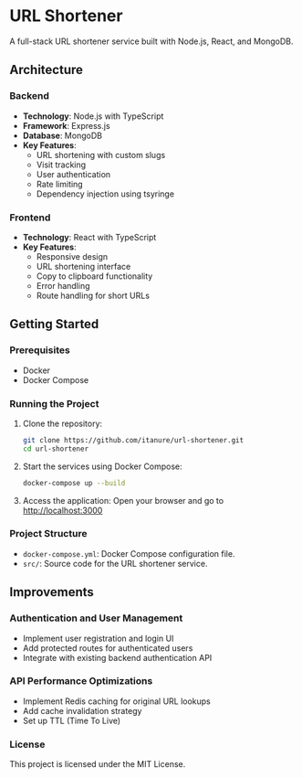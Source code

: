 # URL Shortener

A full-stack URL shortener service built with Node.js, React, and MongoDB.

## Architecture

### Backend
- **Technology**: Node.js with TypeScript
- **Framework**: Express.js
- **Database**: MongoDB
- **Key Features**:
  - URL shortening with custom slugs
  - Visit tracking
  - User authentication
  - Rate limiting
  - Dependency injection using tsyringe

### Frontend
- **Technology**: React with TypeScript
- **Key Features**:
  - Responsive design
  - URL shortening interface
  - Copy to clipboard functionality
  - Error handling
  - Route handling for short URLs

## Getting Started

### Prerequisites
- Docker
- Docker Compose

### Running the Project

1. Clone the repository:
   ```sh
   git clone https://github.com/itanure/url-shortener.git
   cd url-shortener
   ```

2. Start the services using Docker Compose:
   ```sh
   docker-compose up --build
   ```

3. Access the application:
   Open your browser and go to [http://localhost:3000](http://localhost:3000)

### Project Structure

- `docker-compose.yml`: Docker Compose configuration file.
- `src/`: Source code for the URL shortener service.

## Improvements

### Authentication and User Management
- Implement user registration and login UI
- Add protected routes for authenticated users
- Integrate with existing backend authentication API

### API Performance Optimizations
- Implement Redis caching for original URL lookups
- Add cache invalidation strategy
- Set up TTL (Time To Live)

### License

This project is licensed under the MIT License.